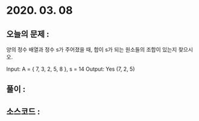 # 2020. 03. 08

## 오늘의 문제 : 

양의 정수 배열과 정수 s가 주어졌을 때, 합이 s가 되는 원소들의 조합이 있는지 찾으시오.

Input: A = { 7, 3, 2, 5, 8 }, s = 14
Output: Yes (7, 2, 5)

## 풀이 : 

## 소스코드 : 


